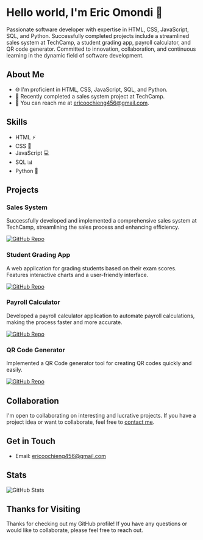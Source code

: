 # Hello world, I'm Eric Omondi 👋

Passionate software developer with expertise in HTML, CSS, JavaScript, SQL, and Python. Successfully completed projects include a streamlined sales system at TechCamp, a student grading app, payroll calculator, and QR code generator. Committed to innovation, collaboration, and continuous learning in the dynamic field of software development.

## About Me

- 🌐 I'm proficient in HTML, CSS, JavaScript, SQL, and Python.
- 💼 Recently completed a sales system project at TechCamp.
- 📧 You can reach me at [ericoochieng456@gmail.com](mailto:ericoochieng456@gmail.com).

## Skills

- HTML ⚡
- CSS 🎨
- JavaScript 💻
- SQL 📊
- Python 🐍

## Projects

### Sales System

Successfully developed and implemented a comprehensive sales system at TechCamp, streamlining the sales process and enhancing efficiency.

[![GitHub Repo](https://img.shields.io/badge/GitHub-Repo-green.svg)](https://github.com/ericomondi/sales-system)

### Student Grading App

A web application for grading students based on their exam scores. Features interactive charts and a user-friendly interface.

[![GitHub Repo](https://img.shields.io/badge/GitHub-Repo-green.svg)](https://github.com/ericomondi/students-grading-app)

### Payroll Calculator

Developed a payroll calculator application to automate payroll calculations, making the process faster and more accurate.

[![GitHub Repo](https://img.shields.io/badge/GitHub-Repo-green.svg)](https://github.com/ericomondi/payroll-calculator)

### QR Code Generator

Implemented a QR Code generator tool for creating QR codes quickly and easily.

[![GitHub Repo](https://img.shields.io/badge/GitHub-Repo-green.svg)](https://github.com/ericomondi/qrcode-generator)

## Collaboration

I'm open to collaborating on interesting and lucrative projects. If you have a project idea or want to collaborate, feel free to [contact me](mailto:ericoochieng456@gmail.com).

## Get in Touch

- Email: [ericoochieng456@gmail.com](mailto:ericoochieng456@gmail.com)
## Stats

![GitHub Stats](https://github-readme-stats.vercel.app/api?username=ericomondi&show_icons=true&theme=dark)

## Thanks for Visiting

Thanks for checking out my GitHub profile! If you have any questions or would like to collaborate, please feel free to reach out.
